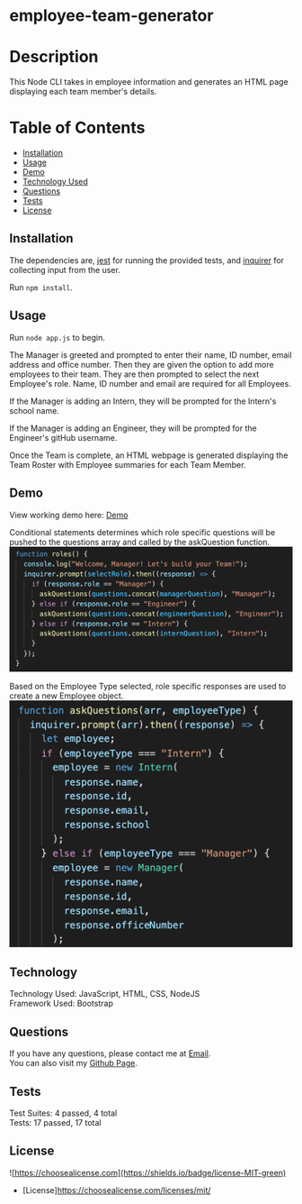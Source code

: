# employee-team-generator

  # Description
  
  This Node CLI takes in employee information and generates an HTML page displaying each team member's details.  

  # Table of Contents  
 
  * [Installation](#installation)  
  * [Usage](#usage)
  * [Demo](#demo)
  * [Technology Used](#technology)   
  * [Questions](#questions) 
  * [Tests](#tests)  
  * [License](#license)

  ## Installation  
  The dependencies are, [jest](https://jestjs.io/) for running the provided tests, and [inquirer](https://www.npmjs.com/package/inquirer) for collecting input from the user.  
  
  Run  `npm install`. 

  ## Usage  
  Run  `node app.js` to begin. 
  
  The Manager is greeted and prompted to enter their name, ID number, email address and office number. Then they are given the option to add more employees to their team. They are then prompted to select the next Employee's role. Name, ID number and email are required for all Employees. 
  
  If the Manager is adding an Intern, they will be prompted for the Intern's school name. 
  
  If the Manager is adding an Engineer, they will be prompted for the Engineer's gitHub username. 

  Once the Team is complete, an HTML webpage is generated displaying the Team Roster with Employee summaries for each Team Member. 

  ## Demo
  View working demo here: [Demo](https://drive.google.com/drive/my-drive?ths=true)

  Conditional statements determines which role specific questions will be pushed to the questions array and called by the askQuestion function.
  ![Questions](Assets/Images/questions.png)  

  Based on the Employee Type selected, role specific responses are used to create a new Employee object.
  ![New Objects](Assets/Images/new-objects.png)


  ## Technology
  Technology Used: JavaScript, HTML, CSS, NodeJS  
  Framework Used: Bootstrap

  ## Questions
  If you have any questions, please contact me at [Email](jenLkelly@gmail.com).  
  You can also visit my [Github Page](https://github.com/jkelly101).  

  ## Tests
  Test Suites: 4 passed, 4 total  
  Tests:       17 passed, 17 total

  ## License
![https://choosealicense.com](https://shields.io/badge/license-MIT-green)
* [License]https://choosealicense.com/licenses/mit/
  


  